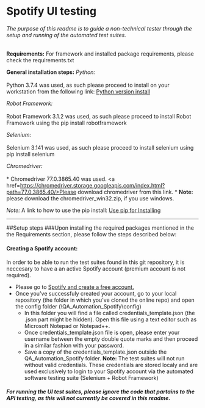 # Spotify UI testing
###### The purpose of this readme is to guide a non-technical tester through the setup and running of the automated test suites.

**Requirements:**
For framework and installed package requirements, please check the requirements.txt

**General installation steps:**
_Python:_<br></br>
	Python 3.7.4 was used, as such please proceed to install on your workstation from the following link: <a href= https://www.python.org/downloads/release/python-374/>Python version install </a>

_Robot Framework:_<br></br>
	Robot Framework 3.1.2 was used, as such please proceed to install Robot Framework using the pip install robotframework
	
_Selenium:_<br></br>
	Selenium 3.141 was used, as such please proceed to install selenium using pip install selenium
	
_Chromedriver:_<br></br>
	* Chromedriver 77.0.3865.40 was used. <a href=https://chromedriver.storage.googleapis.com/index.html?path=77.0.3865.40/>Please download chromedriver from this link.</a>
	* **Note:** please download the chromedriver_win32.zip, if you use windows.

_Note:_ A link to how to use the pip install: <a href=https://packaging.python.org/tutorials/installing-packages/#use-pip-for-installing> Use pip for Installing </a>

-------

##Setup steps
###Upon installing the required packages mentioned in the the Requirements section, please follow the steps described below:
#### Creating a Spotify account:
In order to be able to run the test suites found in this git repository, it is neccesary to have a an active Spotify account (premium account is not required).
* Please go to <a href=https://www.spotify.com/>Spotify and create a free account.</a>
* Once you've successfuly created your account, go to your local repository (the folder in which you've cloned the online repo) and open the config folder (\QA_Automation_Spotify\config)
  * In this folder you will find a file called credentials_template.json (the .json part might be hidden). Open this file using a text editor such as Microsoft Notepad or Notepad++.
  * Once credentials_template.json file is open, please enter your username between the empty double quote marks and then proceed in a similar fashion with your password.
  * Save a copy of the credentials_template.json outside the QA_Automation_Spotify folder.
	**Note:** The test suites will not run without valid credentials. These credentials are stored localy and are used exclusively to login to your Spotify account via the automated software testing suite (Selenium + Robot Framework)
  
#### _For running the UI test suites, please ignore the code that partains to the API testing, as this will not currently be covered in this readme._

